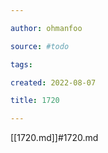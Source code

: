 ```yaml
---

author: ohmanfoo

source: #todo

tags: 

created: 2022-08-07

title: 1720

---
```

[[1720.md]]#1720.md